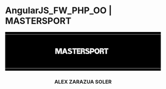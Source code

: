 # AngularJS_FW_PHP_OO | MASTERSPORT 

<p align="center">

  <a href="https://github.com/alexzarazuaa/AngularJS_FW_PHP_OO">
    <img src="frontend/assets/images/banner6.jpg" alt="Logo">
  </a>

  <h3 align="center"><strong>ALEX ZARAZUA SOLER</strong></h3>

</p>

